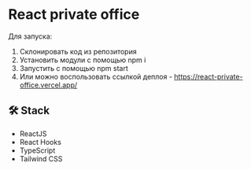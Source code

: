 # React private office

Для запуска:

1) Склонировать код из репозитория
2) Установить модули с помощью npm i
3) Запустить с помощью npm start
4) Или можно воспользовать ссылкой деплоя - https://react-private-office.vercel.app/

## 🛠 Stack

- ReactJS
- React Hooks
- TypeScript
- Tailwind CSS

